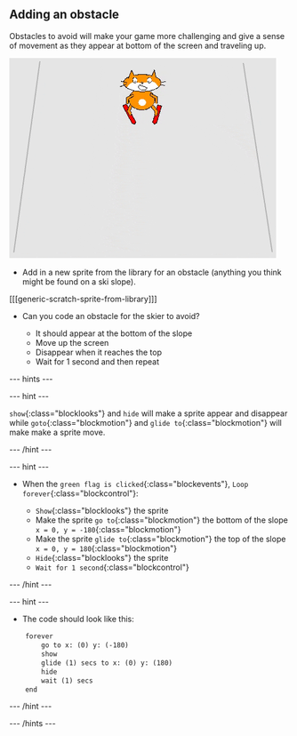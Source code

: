 ## Adding an obstacle

Obstacles to avoid will make your game more challenging and give a sense of movement as they appear at bottom of the screen and traveling up.

![obstacle](images/skier_obstacle_moving.gif)

+ Add in a new sprite from the library for an obstacle (anything you think might be found on a ski slope).

[[[generic-scratch-sprite-from-library]]]

+ Can you code an obstacle for the skier to avoid?

    + It should appear at the bottom of the slope
    + Move up the screen
    + Disappear when it reaches the top
    + Wait for 1 second and then repeat

--- hints ---

--- hint ---

`show`{:class="blocklooks"} and `hide` will make a sprite appear and disappear while `goto`{:class="blockmotion"} and `glide to`{:class="blockmotion"} will make make a sprite move.

--- /hint ---

--- hint ---

+ When the `green flag is clicked`{:class="blockevents"}, `Loop forever`{:class="blockcontrol"}:

    + `Show`{:class="blocklooks"} the sprite
    + Make the sprite `go to`{:class="blockmotion"} the bottom of the slope `x = 0, y = -180`{:class="blockmotion"}
    + Make the sprite `glide to`{:class="blockmotion"} the top of the slope `x = 0, y = 180`{:class="blockmotion"}
    + `Hide`{:class="blocklooks"} the sprite
    + `Wait for 1 second`{:class="blockcontrol"}

--- /hint ---

--- hint ---

+ The code should look like this:

```blocks
    forever 
        go to x: (0) y: (-180)
        show
        glide (1) secs to x: (0) y: (180)
        hide
        wait (1) secs
    end
```

--- /hint ---

--- /hints ---
